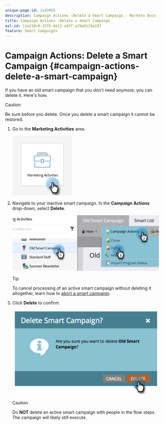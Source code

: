 ```yaml
---
unique-page-id: 1147055
description: Campaign Actions -Delete a Smart Campaign - Marketo Docs - Product Documentation
title: Campaign Actions -Delete a Smart Campaign
exl-id: 11a210c8-3375-4e12-a97f-a70a9115a197
feature: Smart Campaigns
---
```

# Campaign Actions: Delete a Smart Campaign {#campaign-actions-delete-a-smart-campaign}

If you have an old smart campaign that you don't need anymore, you can delete it. Here's how.

>[!CAUTION]
>
>Be sure before you delete. Once you delete a smart campaign it cannot be restored.

1. Go to the **Marketing Activities** area.

   ![](assets/campaign-actions-delete-a-smart-campaign-1.png)

1. Navigate to your inactive smart campaign. In the **Campaign** **Actions** drop-down, select **Delete**.

   ![](assets/campaign-actions-delete-a-smart-campaign-2.png)

   >[!TIP]
   >
   >To cancel processing of an active smart campaign without deleting it altogether, learn how to [abort a smart campaign](/help/marketo/product-docs/core-marketo-concepts/smart-campaigns/using-smart-campaigns/abort-a-smart-campaign.md).

1. Click **Delete** to confirm.

   ![](assets/campaign-actions-delete-a-smart-campaign-3.png)

   >[!CAUTION]
   >
   >Do **NOT** delete an active smart campaign with people in the flow steps. The campaign will likely still execute.
